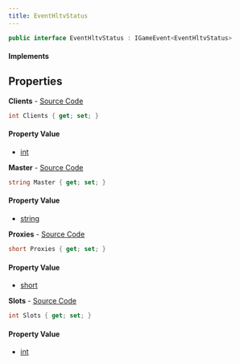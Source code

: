 ```yaml
---
title: EventHltvStatus
---
```


```csharp
public interface EventHltvStatus : IGameEvent<EventHltvStatus>
```

#### Implements

## Properties

**Clients** - [Source Code](https://github.com/swiftly-solution/swiftlys2/blob/main/managed/src/SwiftlyS2.Generated/GameEvents/Interfaces/EventHltvStatus.cs#L24)

```csharp
int Clients { get; set; }
```

#### Property Value

- [int](https://learn.microsoft.com/dotnet/api/system.int32)

**Master** - [Source Code](https://github.com/swiftly-solution/swiftlys2/blob/main/managed/src/SwiftlyS2.Generated/GameEvents/Interfaces/EventHltvStatus.cs#L45)

```csharp
string Master { get; set; }
```

#### Property Value

- [string](https://learn.microsoft.com/dotnet/api/system.string)

**Proxies** - [Source Code](https://github.com/swiftly-solution/swiftlys2/blob/main/managed/src/SwiftlyS2.Generated/GameEvents/Interfaces/EventHltvStatus.cs#L38)

```csharp
short Proxies { get; set; }
```

#### Property Value

- [short](https://learn.microsoft.com/dotnet/api/system.int16)

**Slots** - [Source Code](https://github.com/swiftly-solution/swiftlys2/blob/main/managed/src/SwiftlyS2.Generated/GameEvents/Interfaces/EventHltvStatus.cs#L31)

```csharp
int Slots { get; set; }
```

#### Property Value

- [int](https://learn.microsoft.com/dotnet/api/system.int32)

